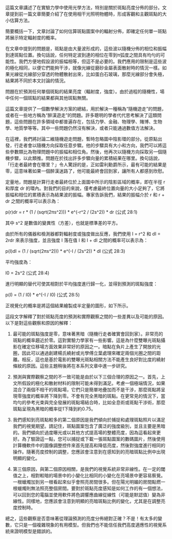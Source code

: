 這篇文章講述了在實驗力學中使用光學方法，特別是關於斑點亮度分佈的部分。文章提到前一篇文章簡要介紹了在使用相干光照明物體時，形成客觀和主觀斑點的大小估算方法。

簡要概括一下，文章討論了如何估算斑點圖案中的輻射分佈，即確定任何單一斑點將展示特定輻射度的概率。

在文章中提到的問題是，斑點是由大量波形成的，這些波以隨機分佈的相位和振幅到達斑點位置。換句話說，任何特定波到達的相位在零到π弧度之間具有均勻的可能性。我們方便地假設波的振幅相等，但這不是必要的。我們應用的限制是這些波的極化相同，以便它們能夠干涉，就像光線從磨砂金屬表面散射時的情況一樣。如果光線從光線部分穿透的物體散射出來，比如蛋白石玻璃，那麼光線部分會失極，結果將不同於本文討論的情況。

問題在於預測任何單個斑點的結果亮度（輻射度，強度）。由於過程的隨機性，場中任何一個斑點的結果都與其他斑點無關。

這篇文章提供了一個數學解決方案的總結，用於解決一種稱為“隨機遊走”的問題，或者在一些地方稱為“醉漢遊走”的問題。許多聰明的學者代代思考解決了這類問題，這些問題在許多領域中都普遍存在，包括力學、金融、物理學、賭博、生物學、地質學等等。其中一些問題仍然沒有解決，或者只能通過數值方法解決。

在這裡，我們將討論二維隨機遊走問題，暫時忽略圖中陰影環的部分。從原點出發，行走者會以隨機方向採取任意步驟。他的步驟具有大小和方向，我們可以將這些參數類比為物理問題中的振幅和相位角。然後，他再次以隨機方向採取另一個隨機步驟，以此類推。問題在於找出許多步驟向量的累積結果在哪里。換句話說，「行走者最終會在哪里？」令人驚訝的是，正如雷利勳爵所示，最有可能的結果是零，這意味著如果一個醉漢迷路了，他可能最終會回到家，讓所有人都感到欣慰。

定量地，問題是計算行走者最終位於上面圖中所示的陰影區域的概率，即在半徑 r 和厚度 dr 的環內。對我們的目的來說，僅考慮最終位置向量的大小足夠了，它將振幅和相位的累積表示為結果波的振幅。專家告訴我們，結果的振幅介於 r 和 r + dr 之間的概率可以表示為：

p(r)dr = r * (1 / (sqrt(2πs^2))) * e^(-r^2 / (2s^2)) * dr (公式 28:1)

其中 s^2 是數值的變異性（方差），也就是標準差的平方。

由於所有的儀器和檢測器都對輻射度或強度做出反應，我們使用 I = r^2 和 dI = 2rdr 來表示強度，並且強度 I 落在值 I 和 I + dI 之間的概率可以表示為：

p(I)dI = (1 / (sqrt(2πs^2))) * e^(-I / (2s^2)) * dI (公式 28:3)

平均強度為：

I0 = 2s^2 (公式 28:4)

進行明顯的替代可使其相對於平均強度進行歸一化，並得到預測的斑點強度：

p(I) = (1 / I0) * e^(-I / I0) (公式 28:5)

正視覺化的概率是將這個結果繪製成半定量的圖形，如下所示。

這段文字解釋了對於斑點亮度的預測和實際觀察之間的一些差異以及可能的原因。以下是對這些觀察和原因的解釋：

1. 最可能的斑點強度是零，意味著黑暗（隨機行走者確實會回到家）。非常亮的斑點的概率趨近於零。這對實驗力學家有一些影響。這是為什麼雙曝光斑點攝影在確定位移場方面效果非常好的原因之一。暗點在負片上產生了開放的光圈，因此可以通過創建楊氏繞射或光學傅立葉處理來確定兩個光圈之間的距離。相反，這也是基於電影的雙曝光斑點相關方法不能產生良好對比度的繞射條紋的原因。這些主題稍後將在本系列文章中進一步研究。

2. 預測與實際觀察之間的不一致可能是由於以下三個合理的原因之一。首先，上文所假設的極化和散射材料的限制可能未得到滿足。考慮一個極端情況，如果混合了兩個不相干的斑點場，它們只是簡單地疊加而不是干涉，那麼斑點將呈現零強度的概率將下降到零。不會有完全黑暗的斑點。在更常見的情況下，當均勻的參考光束與完全發展的斑點場結合時，比如全息術或斑點干涉術，那麼斑點呈現為黑暗的概率從1下降到約0.75。

3. 我們感知到亮斑點較多的第二個原因是我們傾向於捕捉和處理斑點照片以滿足我們的視覺期望。請記住，斑點圖案包含了廣泛的強度級別，並且主要是黑暗的。我們傾向於過度曝光或以其他方式提高場的整體亮度，因為這看起來更好。為了驗證這一點，您可以捕捉或下載一張斑點圖案的數碼圖片，然後使用計算機軟件中的圖像調整控件來首先提高和降低亮度，然後對強度進行相同的操作。隨著亮度控制的調整，您應該會注意到在感知到的亮暗斑點比例中出現明顯的變化。

4. 第三個原因，與第二個原因相關，是我們的視覺系統非常非線性。在一定的閾值之上，相對較暗的場景中的小變化比相同的小變化在亮場景中更容易察覺。一根蠟燭加到另一根看起來似乎會照亮房間很多。但在陽光明媚的房間點燃一根蠟燭則無法照亮整個房間。要對於斑點亮度感知是如何工作的有一個想法，可以回到您的電腦並使用軟件將色調響應曲線從線性（可能是默認值）變為非線性。同樣地，您應該會注意到明顯的亮暗斑點比例的變化，尤其是在調整亮度控制時。

總之，這些觀察是否意味著從理論預測的亮度分佈絕對正確？不是！有太多的變數，它只是一個複雜現象的有用模型。但我們也不能信任我們高度適應性的視覺系統來證明模型是錯誤的。